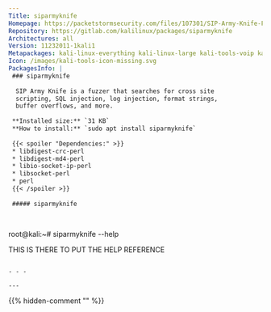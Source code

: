 ```yaml
---
Title: siparmyknife
Homepage: https://packetstormsecurity.com/files/107301/SIP-Army-Knife-Fuzzer-11232011.html
Repository: https://gitlab.com/kalilinux/packages/siparmyknife
Architectures: all
Version: 11232011-1kali1
Metapackages: kali-linux-everything kali-linux-large kali-tools-voip kali-tools-vulnerability 
Icon: /images/kali-tools-icon-missing.svg
PackagesInfo: |
 ### siparmyknife
 
  SIP Army Knife is a fuzzer that searches for cross site
  scripting, SQL injection, log injection, format strings,
  buffer overflows, and more.
 
 **Installed size:** `31 KB`  
 **How to install:** `sudo apt install siparmyknife`  
 
 {{< spoiler "Dependencies:" >}}
 * libdigest-crc-perl
 * libdigest-md4-perl
 * libio-socket-ip-perl
 * libsocket-perl
 * perl
 {{< /spoiler >}}
 
 ##### siparmyknife
 
 
 ```
 root@kali:~# siparmyknife --help
 
 
 THIS IS THERE TO PUT THE HELP REFERENCE
 ```
 
 - - -
 
---
```

{{% hidden-comment "<!--Do not edit anything above this line-->" %}}
